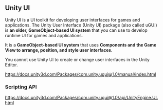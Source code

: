 ## Unity UI

Unity UI is a UI toolkit for developing user interfaces for games and applications. The Unity User Interface (Unity UI) package (also called uGUI) is **an older, GameObject-based UI system** that you can use to develop runtime UI for games and applications. 

It is a **GameObject-based UI system** that uses **Components and the Game View to arrange, position, and style user interfaces**. 

You cannot use Unity UI to create or change user interfaces in the Unity Editor.


https://docs.unity3d.com/Packages/com.unity.ugui@1.0/manual/index.html


### Scripting API
https://docs.unity3d.com/Packages/com.unity.ugui@1.0/api/UnityEngine.UI.html
